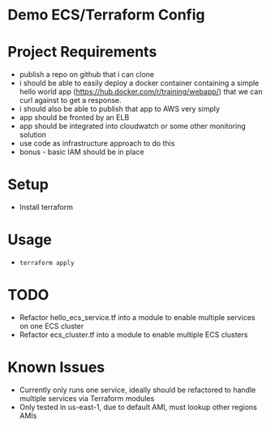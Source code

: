 Demo ECS/Terraform Config
=========================

Project Requirements
============
* publish a repo on github that i can clone
* i should be able to easily deploy a docker container containing a simple hello world app (https://hub.docker.com/r/training/webapp/)  that we can curl against to get a response.
* i should also be able to publish that app to AWS very simply
* app should be fronted by an ELB
* app should be integrated into cloudwatch or some other monitoring solution
* use code as infrastructure approach to do this
* bonus - basic IAM should be in place

Setup
=====
* Install terraform

Usage
=====
* `terraform apply`


TODO
====
* Refactor hello_ecs_service.tf into a module to enable multiple services on one ECS cluster
* Refactor ecs_cluster.tf into a module to enable multiple ECS clusters

Known Issues
============
* Currently only runs one service, ideally should be refactored to handle multiple services via Terraform modules
* Only tested in us-east-1, due to default AMI, must lookup other regions AMIs
